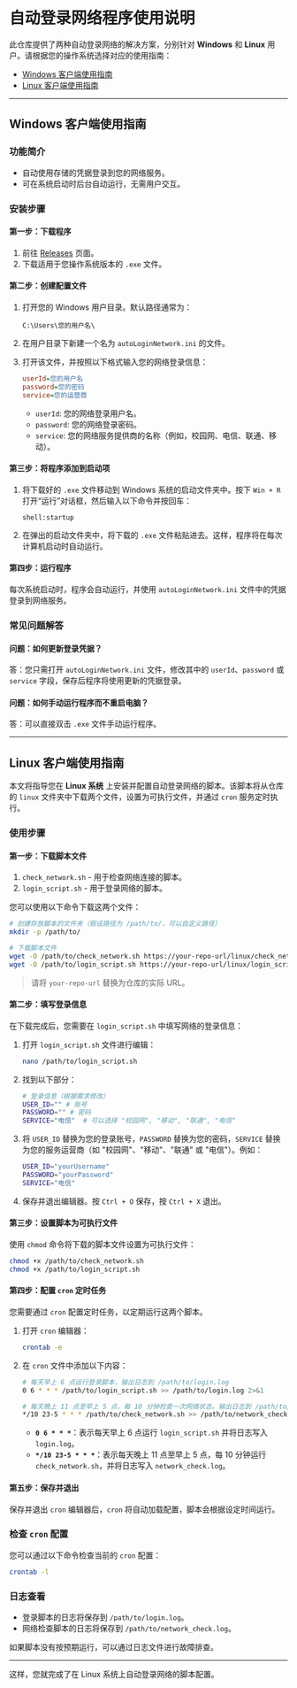 # 自动登录网络程序使用说明

此仓库提供了两种自动登录网络的解决方案，分别针对 **Windows** 和 **Linux** 用户。请根据您的操作系统选择对应的使用指南：

- [Windows 客户端使用指南](#windows-客户端使用指南)
- [Linux 客户端使用指南](#linux-客户端使用指南)

---

## Windows 客户端使用指南

### 功能简介

- 自动使用存储的凭据登录到您的网络服务。
- 可在系统启动时后台自动运行，无需用户交互。

### 安装步骤

#### 第一步：下载程序

1. 前往 [Releases](https://github.com/biliblihuorong/ZiJin-College-network/releases) 页面。
2. 下载适用于您操作系统版本的 `.exe` 文件。

#### 第二步：创建配置文件

1. 打开您的 Windows 用户目录。默认路径通常为：
   ```
   C:\Users\您的用户名\
   ```

2. 在用户目录下新建一个名为 `autoLoginNetwork.ini` 的文件。

3. 打开该文件，并按照以下格式输入您的网络登录信息：

   ```ini
   userId=您的用户名
   password=您的密码
   service=您的运营商
   ```

    - `userId`: 您的网络登录用户名。
    - `password`: 您的网络登录密码。
    - `service`: 您的网络服务提供商的名称（例如，校园网、电信、联通、移动）。

#### 第三步：将程序添加到启动项

1. 将下载好的 `.exe` 文件移动到 Windows 系统的启动文件夹中。按下 `Win + R` 打开“运行”对话框，然后输入以下命令并按回车：
   ```
   shell:startup
   ```

2. 在弹出的启动文件夹中，将下载的 `.exe` 文件粘贴进去。这样，程序将在每次计算机启动时自动运行。

#### 第四步：运行程序

每次系统启动时，程序会自动运行，并使用 `autoLoginNetwork.ini` 文件中的凭据登录到网络服务。

### 常见问题解答

#### 问题：如何更新登录凭据？
答：您只需打开 `autoLoginNetwork.ini` 文件，修改其中的 `userId`、`password` 或 `service` 字段，保存后程序将使用更新的凭据登录。

#### 问题：如何手动运行程序而不重启电脑？
答：可以直接双击 `.exe` 文件手动运行程序。

---

## Linux 客户端使用指南

本文将指导您在 **Linux 系统** 上安装并配置自动登录网络的脚本。该脚本将从仓库的 `linux` 文件夹中下载两个文件，设置为可执行文件，并通过 `cron` 服务定时执行。

### 使用步骤

#### 第一步：下载脚本文件

1. `check_network.sh` - 用于检查网络连接的脚本。
2. `login_script.sh` - 用于登录网络的脚本。

您可以使用以下命令下载这两个文件：

```bash
# 创建存放脚本的文件夹（假设路径为 /path/to/，可以自定义路径）
mkdir -p /path/to/

# 下载脚本文件
wget -O /path/to/check_network.sh https://your-repo-url/linux/check_network.sh
wget -O /path/to/login_script.sh https://your-repo-url/linux/login_script.sh
```

> 请将 `your-repo-url` 替换为仓库的实际 URL。

#### 第二步：填写登录信息

在下载完成后，您需要在 `login_script.sh` 中填写网络的登录信息：

1. 打开 `login_script.sh` 文件进行编辑：
   ```bash
   nano /path/to/login_script.sh
   ```

2. 找到以下部分：
   ```bash
   # 登录信息（根据需求修改）
   USER_ID="" # 账号
   PASSWORD="" # 密码
   SERVICE="电信"  # 可以选择 "校园网", "移动", "联通", "电信"
   ```

3. 将 `USER_ID` 替换为您的登录账号，`PASSWORD` 替换为您的密码，`SERVICE` 替换为您的服务运营商（如 "校园网"、"移动"、"联通" 或 "电信"）。例如：
   ```bash
   USER_ID="yourUsername"
   PASSWORD="yourPassword"
   SERVICE="电信"
   ```

4. 保存并退出编辑器。按 `Ctrl + O` 保存，按 `Ctrl + X` 退出。

#### 第三步：设置脚本为可执行文件

使用 `chmod` 命令将下载的脚本文件设置为可执行文件：

```bash
chmod +x /path/to/check_network.sh
chmod +x /path/to/login_script.sh
```

#### 第四步：配置 `cron` 定时任务

您需要通过 `cron` 配置定时任务，以定期运行这两个脚本。

1. 打开 `cron` 编辑器：
   ```bash
   crontab -e
   ```

2. 在 `cron` 文件中添加以下内容：

   ```bash
   # 每天早上 6 点运行登录脚本，输出日志到 /path/to/login.log
   0 6 * * * /path/to/login_script.sh >> /path/to/login.log 2>&1

   # 每天晚上 11 点至早上 5 点，每 10 分钟检查一次网络状态，输出日志到 /path/to/network_check.log
   */10 23-5 * * * /path/to/check_network.sh >> /path/to/network_check.log 2>&1
   ```

    - **`0 6 * * *`**：表示每天早上 6 点运行 `login_script.sh` 并将日志写入 `login.log`。
    - **`*/10 23-5 * * *`**：表示每天晚上 11 点至早上 5 点，每 10 分钟运行 `check_network.sh`，并将日志写入 `network_check.log`。

#### 第五步：保存并退出

保存并退出 `cron` 编辑器后，`cron` 将自动加载配置，脚本会根据设定时间运行。

### 检查 `cron` 配置

您可以通过以下命令检查当前的 `cron` 配置：

```bash
crontab -l
```

### 日志查看

- 登录脚本的日志将保存到 `/path/to/login.log`。
- 网络检查脚本的日志将保存到 `/path/to/network_check.log`。

如果脚本没有按预期运行，可以通过日志文件进行故障排查。

---

这样，您就完成了在 Linux 系统上自动登录网络的脚本配置。